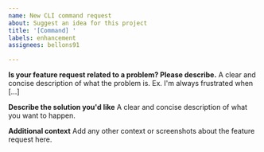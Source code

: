```yaml
---
name: New CLI command request
about: Suggest an idea for this project
title: '[Command] '
labels: enhancement
assignees: bellons91

---
```


**Is your feature request related to a problem? Please describe.**
A clear and concise description of what the problem is. Ex. I'm always frustrated when [...]

**Describe the solution you'd like**
A clear and concise description of what you want to happen.

**Additional context**
Add any other context or screenshots about the feature request here.
